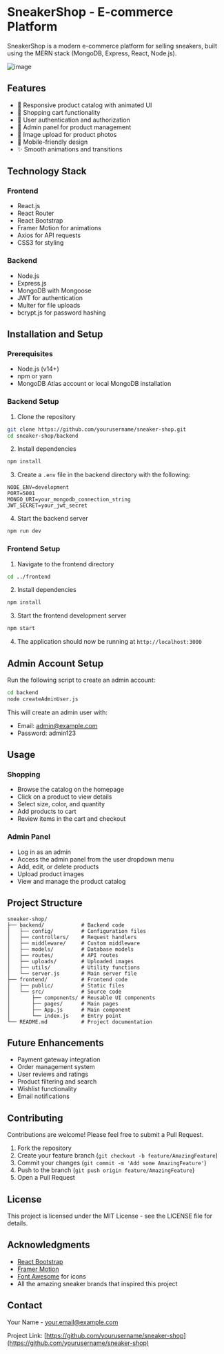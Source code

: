 # SneakerShop - E-commerce Platform

SneakerShop is a modern e-commerce platform for selling sneakers, built using the MERN stack (MongoDB, Express, React, Node.js).

![image](https://github.com/user-attachments/assets/e5794917-ab9a-486a-af81-c5177c49f1a5)


## Features

- 👟 Responsive product catalog with animated UI
- 🛒 Shopping cart functionality
- 👤 User authentication and authorization
- 🔐 Admin panel for product management
- 📸 Image upload for product photos
- 📱 Mobile-friendly design
- ✨ Smooth animations and transitions

## Technology Stack

### Frontend
- React.js
- React Router
- React Bootstrap
- Framer Motion for animations
- Axios for API requests
- CSS3 for styling

### Backend
- Node.js
- Express.js
- MongoDB with Mongoose
- JWT for authentication
- Multer for file uploads
- bcrypt.js for password hashing

## Installation and Setup

### Prerequisites
- Node.js (v14+)
- npm or yarn
- MongoDB Atlas account or local MongoDB installation

### Backend Setup
1. Clone the repository
```bash
git clone https://github.com/yourusername/sneaker-shop.git
cd sneaker-shop/backend
```

2. Install dependencies
```bash
npm install
```

3. Create a `.env` file in the backend directory with the following:
```
NODE_ENV=development
PORT=5001
MONGO_URI=your_mongodb_connection_string
JWT_SECRET=your_jwt_secret
```

4. Start the backend server
```bash
npm run dev
```

### Frontend Setup
1. Navigate to the frontend directory
```bash
cd ../frontend
```

2. Install dependencies
```bash
npm install
```

3. Start the frontend development server
```bash
npm start
```

4. The application should now be running at `http://localhost:3000`

## Admin Account Setup

Run the following script to create an admin account:
```bash
cd backend
node createAdminUser.js
```

This will create an admin user with:
- Email: admin@example.com
- Password: admin123

## Usage

### Shopping
- Browse the catalog on the homepage
- Click on a product to view details
- Select size, color, and quantity
- Add products to cart
- Review items in the cart and checkout

### Admin Panel
- Log in as an admin
- Access the admin panel from the user dropdown menu
- Add, edit, or delete products
- Upload product images
- View and manage the product catalog

## Project Structure

```
sneaker-shop/
├── backend/            # Backend code
│   ├── config/         # Configuration files
│   ├── controllers/    # Request handlers
│   ├── middleware/     # Custom middleware
│   ├── models/         # Database models
│   ├── routes/         # API routes
│   ├── uploads/        # Uploaded images
│   ├── utils/          # Utility functions
│   └── server.js       # Main server file
├── frontend/           # Frontend code
│   ├── public/         # Static files
│   └── src/            # Source code
│       ├── components/ # Reusable UI components
│       ├── pages/      # Main pages
│       ├── App.js      # Main component
│       └── index.js    # Entry point
└── README.md           # Project documentation
```

## Future Enhancements

- Payment gateway integration
- Order management system
- User reviews and ratings
- Product filtering and search
- Wishlist functionality
- Email notifications

## Contributing

Contributions are welcome! Please feel free to submit a Pull Request.

1. Fork the repository
2. Create your feature branch (`git checkout -b feature/AmazingFeature`)
3. Commit your changes (`git commit -m 'Add some AmazingFeature'`)
4. Push to the branch (`git push origin feature/AmazingFeature`)
5. Open a Pull Request

## License

This project is licensed under the MIT License - see the LICENSE file for details.

## Acknowledgments

- [React Bootstrap](https://react-bootstrap.github.io/)
- [Framer Motion](https://www.framer.com/motion/)
- [Font Awesome](https://fontawesome.com/) for icons
- All the amazing sneaker brands that inspired this project

## Contact

Your Name - [your.email@example.com](mailto:your.email@example.com)

Project Link: [https://github.com/yourusername/sneaker-shop](https://github.com/yourusername/sneaker-shop)
